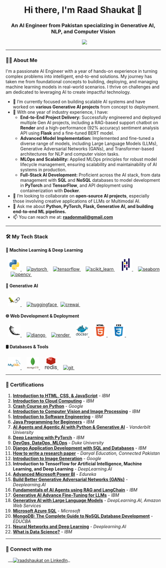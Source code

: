<h1 align="center">Hi there, I'm Raad Shaukat 👋</h1>
<h3 align="center">An AI Engineer from Pakistan specializing in Generative AI, NLP, and Computer Vision</h3>

<p align="center">
  <img src="https://media.giphy.com/media/v1.Y2lkPTc5MGI3NjExd2Rtc2k3c3JkM2Z3eGdzNnR4cjVtdmNqZzZub2RkYmN1NXRjcnhqdyZlcD12MV9pbnRlcm5hbF9naWZfYnlfaWQmY3Q9Zw/qgQUggAC3Pfv687qPC/giphy.gif" width="600" />
</p>

---

### 👨‍💻 About Me

I'm a passionate AI Engineer with a year of hands-on experience in turning complex problems into intelligent, end-to-end solutions. My journey has taken me from foundational concepts to building, deploying, and managing machine learning models in real-world scenarios. I thrive on challenges and am dedicated to leveraging AI to create impactful technology.

- 🔭 I’m currently focused on building scalable AI systems and have worked on **various Generative AI projects** from concept to deployment.
- 🚀 With one year of industry experience, I have:
    - **End-to-End Project Delivery:** Successfully engineered and deployed multiple Gen AI projects, including a RAG-based support chatbot on **Render** and a high-performance (92% accuracy) sentiment analysis API using **Flask** and a fine-tuned BERT model.
    - **Advanced Model Implementation:** Implemented and fine-tuned a diverse range of models, including Large Language Models (LLMs), Generative Adversarial Networks (GANs), and Transformer-based architectures for NLP and computer vision tasks.
    - **MLOps and Scalability:** Applied MLOps principles for robust model lifecycle management, ensuring scalability and maintainability of AI systems in production.
    - **Full-Stack AI Development:** Proficient across the AI stack, from data management with **SQL** and **NoSQL** databases to model development in **PyTorch** and **TensorFlow**, and API deployment using containerization with **Docker**.
- 👯 I’m looking to collaborate on **open-source AI projects**, especially those involving creative applications of LLMs or Multimodal AI.
- 💬 Ask me about **Python, PyTorch, Flask, Generative AI, and building end-to-end ML pipelines.**
- 📫 You can reach me at: **raadonmail@gmail.com**

---

### 🛠️ My Tech Stack

#### 🧠 Machine Learning & Deep Learning
<p align="left">
  <a href="https://www.python.org" target="_blank" rel="noreferrer"> <img src="https://raw.githubusercontent.com/devicons/devicon/master/icons/python/python-original.svg" alt="python" width="40" height="40"/> </a>&nbsp;
  <a href="https://pytorch.org/" target="_blank" rel="noreferrer"> <img src="https://www.vectorlogo.zone/logos/pytorch/pytorch-icon.svg" alt="pytorch" width="40" height="40"/> </a>&nbsp;
  <a href="https://www.tensorflow.org" target="_blank" rel="noreferrer"> <img src="https://www.vectorlogo.zone/logos/tensorflow/tensorflow-icon.svg" alt="tensorflow" width="40" height="40"/> </a>&nbsp;
  <a href="https://scikit-learn.org/" target="_blank" rel="noreferrer"> <img src="https://upload.wikimedia.org/wikipedia/commons/0/05/Scikit_learn_logo_small.svg" alt="scikit_learn" width="40" height="40"/> </a>&nbsp;
  <a href="https://pandas.pydata.org/" target="_blank" rel="noreferrer"> <img src="https://raw.githubusercontent.com/devicons/devicon/2ae2a900d2f041da66e950e4d48052658d850630/icons/pandas/pandas-original.svg" alt="pandas" width="40" height="40"/> </a>&nbsp;
  <a href="https://seaborn.pydata.org/" target="_blank" rel="noreferrer"> <img src="https://seaborn.pydata.org/_images/logo-mark-lightbg.svg" alt="seaborn" width="40" height="40"/> </a>&nbsp;
  <a href="https://opencv.org/" target="_blank" rel="noreferrer"> <img src="https://www.vectorlogo.zone/logos/opencv/opencv-icon.svg" alt="opencv" width="40" height="40"/> </a>&nbsp;
</p>

#### 🤖 Generative AI
<p align="left">
  <a href="https://www.langchain.com/" target="_blank" rel="noreferrer"> <img src="https://raw.githubusercontent.com/devicons/devicon/master/icons/langchain/langchain-original.svg" alt="langchain" width="40" height="40"/> </a>&nbsp;
  <a href="https://huggingface.co/" target="_blank" rel="noreferrer"> <img src="https://huggingface.co/front/assets/huggingface_logo-noborder.svg" alt="huggingface" width="40" height="40"/> </a>&nbsp;
  <a href="https://www.crewai.com/" target="_blank" rel="noreferrer"> <img src="https://raw.githubusercontent.com/devicons/devicon/develop/icons/crewai/crewai-original.svg" alt="crewai" width="40" height="40"/> </a>&nbsp;
</p>

#### 🌐 Web Development & Deployment
<p align="left">
  <a href="https://flask.palletsprojects.com/" target="_blank" rel="noreferrer"> <img src="https://raw.githubusercontent.com/devicons/devicon/master/icons/flask/flask-original.svg" alt="flask" width="40" height="40"/> </a>&nbsp;
  <a href="https://www.djangoproject.com/" target="_blank" rel="noreferrer"> <img src="https://cdn.worldvectorlogo.com/logos/django.svg" alt="django" width="40" height="40"/> </a>&nbsp;
  <a href="https://render.com/" target="_blank" rel="noreferrer"> <img src="https://raw.githubusercontent.com/devicons/devicon/master/icons/render/render-original.svg" alt="render" width="40" height="40"/> </a>&nbsp;
  <a href="https://www.docker.com/" target="_blank" rel="noreferrer"> <img src="https://raw.githubusercontent.com/devicons/devicon/master/icons/docker/docker-original-wordmark.svg" alt="docker" width="40" height="40"/> </a>&nbsp;
  <a href="https://www.w3.org/html/" target="_blank" rel="noreferrer"> <img src="https://raw.githubusercontent.com/devicons/devicon/master/icons/html5/html5-original-wordmark.svg" alt="html5" width="40" height="40"/> </a>&nbsp;
  <a href="https://www.w3schools.com/css/" target="_blank" rel="noreferrer"> <img src="https://raw.githubusercontent.com/devicons/devicon/master/icons/css3/css3-original-wordmark.svg" alt="css3" width="40" height="40"/> </a>&nbsp;
</p>

#### 🛢️ Databases & Tools
<p align="left">
  <a href="https://www.mysql.com/" target="_blank" rel="noreferrer"> <img src="https://raw.githubusercontent.com/devicons/devicon/master/icons/mysql/mysql-original-wordmark.svg" alt="mysql" width="40" height="40"/> </a>&nbsp;
  <a href="https://www.mongodb.com/" target="_blank" rel="noreferrer"> <img src="https://raw.githubusercontent.com/devicons/devicon/master/icons/mongodb/mongodb-original-wordmark.svg" alt="mongodb" width="40" height="40"/> </a>&nbsp;
  <a href="https://redis.io" target="_blank" rel="noreferrer"> <img src="https://raw.githubusercontent.com/devicons/devicon/master/icons/redis/redis-original-wordmark.svg" alt="redis" width="40" height="40"/> </a>&nbsp;
  <a href="https://git-scm.com/" target="_blank" rel="noreferrer"> <img src="https://www.vectorlogo.zone/logos/git-scm/git-scm-icon.svg" alt="git" width="40" height="40"/> </a>&nbsp;
</p>

---

### 📜 Certifications

1.  **[Introduction to HTML, CSS, & JavaScript](https://www.coursera.org/account/accomplishments/records/97Z8ISICNEXX)** - *IBM*
2.  **[Introduction to Cloud Computing](https://www.coursera.org/account/accomplishments/records/3Y5WHL60W3VM)** - *IBM*
3.  **[Crash Course on Python](https://www.coursera.org/account/accomplishments/records/D4C5RHXW8AXU)** - *Google*
4.  **[Introduction to Computer Vision and Image Processing](https://www.coursera.org/account/accomplishments/records/K2ZCM1PYT2VT)** - *IBM*
5.  **[Introduction to Software Engineering](https://www.coursera.org/account/accomplishments/records/MRT516YTZMLS)** - *IBM*
6.  **[Java Programming for Beginners](https://www.coursera.org/account/accomplishments/records/541B384QGESP)** - *IBM*
7.  **[AI Agents and Agentic AI with Python & Generative AI](https://www.coursera.org/account/accomplishments/records/EVS44ZQZ05K7)** - *Vanderbilt University*
8.  **[Deep Learning with PyTorch](https://www.coursera.org/account/accomplishments/records/49OG01AA8CBO)** - *IBM*
9.  **[DevOps, DataOps, MLOps](https://www.coursera.org/account/accomplishments/records/JX4WA8WBQ5YG)** - *Duke University*
10. **[Django Application Development with SQL and Databases](https://www.coursera.org/account/accomplishments/records/11A4NGV26M33)** - *IBM*
11. **[How to write a research paper](https://www.coursera.org/account/accomplishments/records/V0W1A8744HUH)** - *Danyal Education, Connected Pakistan*
12. **[Introduction to Image Generation](https://www.coursera.org/account/accomplishments/records/684JLX41YHOG)** - *Google*
13. **Introduction to TensorFlow for Artificial Intelligence, Machine Learning, and Deep Learning** - *DeepLearning.AI*
14. **[Advanced Microsoft Power BI](https://www.coursera.org/account/accomplishments/records/N9UUYN5GW4A8)** - *Edureka*
15. **[Build Better Generative Adversarial Networks (GANs)](https://www.coursera.org/account/accomplishments/records/HAF2RJK8TF6W)** - *Deeplearning.AI*
16. **[Fundamentals of AI Agents using RAG and LangChain](https://www.coursera.org/account/accomplishments/records/SAFJTGC52GJY)** - *IBM*
17. **[Generative AI Advance Fine-Tuning for LLMs](https://www.coursera.org/account/accomplishments/records/EWVZ3AE9HQ8E)** - *IBM*
18. **[Generative AI with Large Language Models](https://www.coursera.org/account/accomplishments/records/4SEF0O29OR3T)** - *DeepLearning.AI, Amazon Web Services*
19. **[Microsoft Azure SQL](https://www.coursera.org/account/accomplishments/records/N97UJPMCO91J)** - *Microsoft*
20. **[MongoDB: The Complete Guide to NoSQL Database Development](https://www.coursera.org/account/accomplishments/records/HI0VJD5QJZQ0)** - *EDUCBA*
21. **[Neural Networks and Deep Learning](https://www.coursera.org/account/accomplishments/records/UXYB3ASLABL5)** - *Deeplearning.AI*
22. **[What is Data Science?](https://www.coursera.org/account/accomplishments/records/3SZZYF25SGRJ)** - *IBM*

---

### 🔗 Connect with me
<p align="left">
  <a href="https://www.linkedin.com/in/raadshaukat/" target="blank">
    <img align="center" src="https://raw.githubusercontent.com/rahuldkjain/github-profile-readme-generator/master/src/images/icons/Social/linked-in-alt.svg" alt="raadshaukat on LinkedIn" height="30" width="40" />
  </a>
</p>

